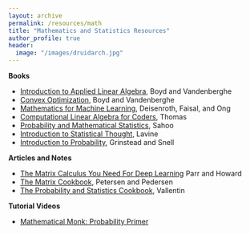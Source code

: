 ```yaml
---
layout: archive
permalink: /resources/math
title: "Mathematics and Statistics Resources"
author_profile: true
header:
  image: "/images/druidarch.jpg"
---
```


<b>Books</b>

+ [Introduction to Applied Linear Algebra](http://vmls-book.stanford.edu/), Boyd and Vandenberghe
+ [Convex Optimization](https://web.stanford.edu/~boyd/cvxbook/), Boyd and Vandenberghe
+ [Mathematics for Machine Learning](https://mml-book.github.io/), Deisenroth, Faisal, and Ong
+ [Computational Linear Algebra for Coders](https://github.com/fastai/numerical-linear-algebra/blob/master/README.md), Thomas
+ [Probability and Mathematical Statistics](http://www.math.louisville.edu/~pksaho01/teaching/Math662TB-09S.pdf), Sahoo
+ [Introduction to Statistical Thought](http://people.math.umass.edu/~lavine/Book/book.pdf), Lavine
+ [Introduction to Probability](https://www.dartmouth.edu/~chance/teaching_aids/books_articles/probability_book/amsbook.mac.pdf), Grinstead and Snell

<b>Articles and Notes</b>
+ [The Matrix Calculus You Need For Deep Learning](https://arxiv.org/pdf/1802.01528.pdf) Parr and Howard
+ [The Matrix Cookbook](https://www.math.uwaterloo.ca/~hwolkowi/matrixcookbook.pdf), Petersen and Pedersen
+ [The Probability and Statistics Cookbook](http://statistics.zone/), Vallentin

<b>Tutorial Videos</b>
+ [Mathematical Monk: Probability Primer](https://www.youtube.com/playlist?list=PL17567A1A3F5DB5E4)
